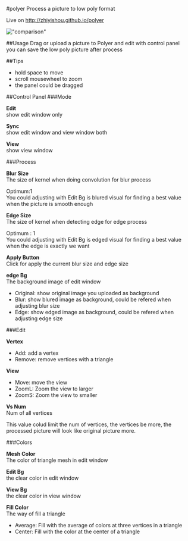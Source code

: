 #polyer
Process a picture to low poly format

Live on http://zhiyishou.github.io/polyer

!["comparison"](http://zhiyishou.github.io/polyer/img/mao.jpg)

##Usage
Drag or upload a picture to Polyer and edit with control panel  
you can save the low poly picture after process

##Tips
* hold space to move
* scroll mousewheel to zoom
* the panel could be dragged


##Control Panel
###Mode

**Edit**  
show edit window only
  
**Sync**  
show edit window and view window both
  
**View**  
show view window

###Process

**Blur Size**  
The size of kernel when doing convolution for blur process

Optimum:1  
You could adjusting with Edit Bg is blured visual for finding a best value
when the picture is smooth enough

**Edge Size**  
The size of kernel when detecting edge for edge process

Optimum : 1  
You could adjusting with Edit Bg is edged visual for finding a best value
when the edge is exactly we want

**Apply Button**  
Click for apply the current blur size and edge size

**edge Bg**  
The background image of edit window

* Original: show original image you uploaded as background
* Blur: show blured image as background, could be refered when adjusting blur size
* Edge: show edged image as background, could be refered when adjusting edge size

###Edit

**Vertex**

* Add: add a vertex
* Remove: remove vertices with a triangle

**View**

* Move: move the view
* ZoomL: Zoom the view to larger
* ZoomS: Zoom the view to smaller

**Vs Num**  
Num of all vertices

This value colud limit the num of vertices, the vertices be more, the processed picture will look like original picture more.

###Colors

**Mesh Color**  
The color of triangle mesh in edit window

**Edit Bg**  
the clear color in edit window

**View Bg**  
the clear color in view window

**Fill Color**  
The way of fill a triangle

* Average: Fill with the average of colors at three vertices in a triangle 
* Center: Fill with the color at the center of a triangle
